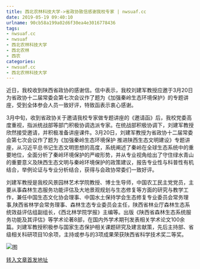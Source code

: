```yaml
---
title: 西北农林科技大学->省政协致信感谢我校专家 | nwsuaf.cc
date: 2019-05-19 09:40:10
urlname: 90cb58a199a02d6f30ea4e3016778436
tags: 
- nwsuaf.cc
- nwsuaf
- 西北农林科技大学
- 西北农林
- 西农
categories:
- nwsuaf.cc
- 西北农林科技大学
---
```



近日，我校收到陕西省政协的感谢信。信中表示，我校刘建军教授应邀于3月20日为省政协十二届常委会第七次会议作了题为《加强秦岭生态环境保护》的专题讲座，受到全体参会人员一致好评，特致函表示衷心感谢。

3月中旬，收到省政协关于邀请我校专家做专题讲座的《邀请函》后，我校党委高度重视，指派统战部等部门积极协调选派专家。在统战部积极协调下，刘建军教授欣然接受邀请，并积极准备讲座课件。3月20日，刘建军教授为省政协十二届常委会第七次会议作了题为《加强秦岭生态环境保护 推进陕西生态文明建设》专题讲座，从习近平总书记生态文明思想的高度，系统阐述了秦岭在全球生态系统中的重要地位，全面分析了秦岭环境保护的严峻形势，并从专业视角给出了守住绿水青山的重要意义及陕西生态文明与秦岭环境保护的政策建议，报告专业性与科普性有机结合，举例论证与专业分析结合，获得与会政协常委们一致好评。

刘建军教授是我校风景园林艺术学院教授、博士生导师，中国农工民主党党员，主要从事森林生态服务功能评估及大地景观规划与生态修复等方面的研究与教学工作，兼任中国生态文化协会理事、中国水土保持学会生态修复专业委员会常务理事,陕西省林学会常务理事、森林生态专业委员会主任，陕西省林业厅森林生态系统效益评估组副组长，《西北林学院学报》主编等。出版《陕西省森林生态系统服务功能及其评估》等学术论著8部，在国内外学术期刊发表相关学术论文100余篇。刘建军教授积极参与国家生态保护相关课题研究及建言献策，先后主持部、省级相关科研项目10余项，主持或参与的3项成果荣获陕西省科学技术奖二等奖。



![图](https://news.nwsuaf.edu.cn/images/content/2019-05/20190514171201610785.jpg)

[转入文章首发地址](https://news.nwsuaf.edu.cn/xnxw/89547.htm)